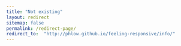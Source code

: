 ```yaml
---
title: "Not existing"
layout: redirect
sitemap: false
permalink: /redirect-page/
redirect_to:  "http://phlow.github.io/feeling-responsive/info/"
---
```

